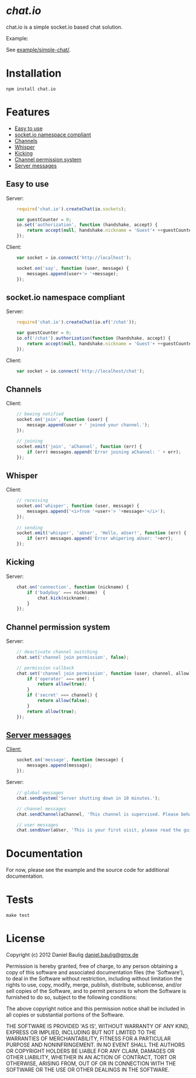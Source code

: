 # _chat.io_

chat.io is a simple socket.io based chat solution.

Example:

See [example/simple-chat/](./example/simple-chat/).

# Installation

    npm install chat.io

# Features

  * [Easy to use](#etu)
  * [socket.io namespace compliant](#namespace)
  * [Channels](#channels)
  * [Whisper](#whisper)
  * [Kicking](#kick)
  * [Channel permission system](#perm)
  * [Server messages](#servermsg)

## <a name="etu" /> Easy to use

Server:

```javascript
    require('chat.io').createChat(io.sockets);

    var guestCounter = 0;
    io.set('authorization', function (handshake, accept) {
        return accept(null, handshake.nickname = 'Guest'+ ++guestCounter);
    });
```

Client:

```javascript
    var socket = io.connect('http://localhost');

    socket.on('say', function (user, message) {
        messages.append(user+'> '+message);
    });
```

## <a name="namespace" />socket.io namespace compliant

Server:

```javascript
    require('chat.io').createChat(io.of('/chat'));

    var guestCounter = 0;
    io.of('/chat').authorization(function (handshake, accept) {
        return accept(null, handshake.nickname = 'Guest'+ ++guestCounter);
    });
```

Client:
    
```javascript
    var socket = io.connect('http://localhost/chat');
```

## <a name="channels" />Channels

Client:

```javascript
    // beeing notified
    socket.on('join', function (user) {
        message.append(user + ' joined your channel.');
    });

    // joining
    socket.emit('join', 'aChannel', function (err) {
        if (err) messages.append('Error joining aChannel: ' + err);
    });
```

## <a name="whisper" />Whisper

Client:

```javascript
    // receiving
    socket.on('whisper', function (user, message) {
        messages.append('<i>from '+user+'> '+message+'</i>');
    });
    
    // sending
    socket.emit('whisper', 'aUser', 'Hello, aUser!', function (err) {
        if (err) messages.append('Error whipering aUser: '+err);
    });
```

## <a name="kick" />Kicking

Server:

```javascript
    chat.on('connection', function (nickname) {
        if ('badyGuy' === nickname)  {
            chat.kick(nickname);
        }
    });
```

## <a name="perm" />Channel permission system

Server:

```javascript
    // deactivate channel switching
    chat.set('channel join permission', false);

    // permission callback
    chat.set('channel join permission', function (user, channel, allow) {
        if ('operator' === user) {
            return allow(true);
        }
        if ('secret' === channel) {
            return allow(false);
        }
        return allow(true);
    });
```

## <a href="servermsg" />Server messages

Client:

```javascript
    socket.on('message', function (message) {
        messages.append(message);
    });
```

Server:

```javascript
    // global messages
    chat.sendSystem('Server shutting down in 10 minutes.');

    // channel messages
    chat.sendChannel(aChannel, 'This channel is supervised. Please behave.');

    // user messages
    chat.sendUser(aUser, 'This is your first visit, please read the guidelines.');
```

# Documentation

For now, please see the example and the source code for additional documentation.

# Tests

    make test

# License

Copyright (c) 2012 Daniel Baulig daniel.baulig@gmx.de

Permission is hereby granted, free of charge, to any person obtaining a copy of this software and associated documentation files (the 'Software'), to deal in the Software without restriction, including without limitation the rights to use, copy, modify, merge, publish, distribute, sublicense, and/or sell copies of the Software, and to permit persons to whom the Software is furnished to do so, subject to the following conditions:

The above copyright notice and this permission notice shall be included in all copies or substantial portions of the Software.

THE SOFTWARE IS PROVIDED 'AS IS', WITHOUT WARRANTY OF ANY KIND, EXPRESS OR IMPLIED, INCLUDING BUT NOT LIMITED TO THE WARRANTIES OF MERCHANTABILITY, FITNESS FOR A PARTICULAR PURPOSE AND NONINFRINGEMENT. IN NO EVENT SHALL THE AUTHORS OR COPYRIGHT HOLDERS BE LIABLE FOR ANY CLAIM, DAMAGES OR OTHER LIABILITY, WHETHER IN AN ACTION OF CONTRACT, TORT OR OTHERWISE, ARISING FROM, OUT OF OR IN CONNECTION WITH THE SOFTWARE OR THE USE OR OTHER DEALINGS IN THE SOFTWARE.
